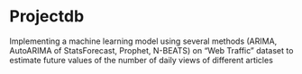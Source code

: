 # Projectdb
Implementing a machine learning model
using several methods (ARIMA, AutoARIMA of
StatsForecast, Prophet, N-BEATS) on “Web Traffic”
dataset to estimate future values of the number of
daily views of different articles
